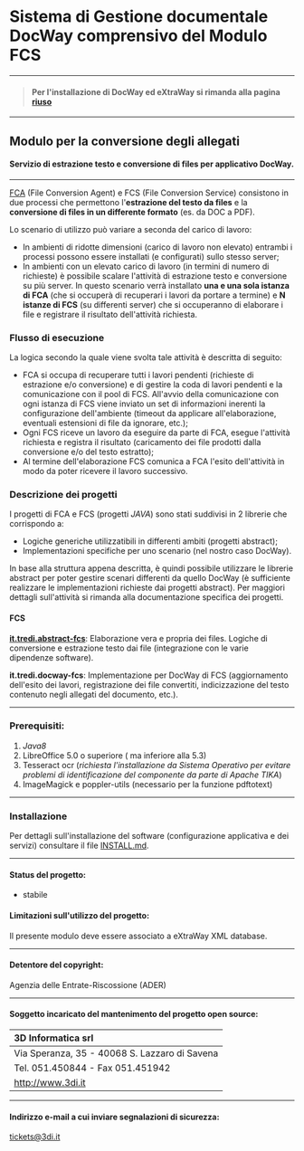 # Sistema di Gestione documentale DocWay comprensivo del Modulo FCS
___
> #### Per l'installazione di DocWay ed eXtraWay si rimanda alla pagina [riuso](https://github.com/agenziaentrateriscossione/riuso)
___
## Modulo per la conversione degli allegati

#### Servizio di estrazione testo e conversione di files per applicativo DocWay.
___
[FCA](https://github.com/agenziaentrateriscossione/docway-fca) (File Conversion Agent) e FCS (File Conversion Service) consistono in due processi che permettono l'**estrazione del testo da files** e la **conversione di files in un differente formato** (es. da DOC a PDF). 

Lo scenario di utilizzo può variare a seconda del carico di lavoro:
- In ambienti di ridotte dimensioni (carico di lavoro non elevato) entrambi i processi possono essere installati (e configurati) sullo stesso server;
- In ambienti con un elevato carico di lavoro (in termini di numero di richieste) è possibile scalare l'attività di estrazione testo e conversione su più server. In questo scenario verrà installato **una e una sola istanza di FCA** (che si occuperà di recuperari i lavori da portare a termine) e **N istanze di FCS** (su differenti server) che si occuperanno di elaborare i file e registrare il risultato dell'attività richiesta.

### Flusso di esecuzione

La logica secondo la quale viene svolta tale attività è descritta di seguito:
- FCA si occupa di recuperare tutti i lavori pendenti (richieste di estrazione e/o conversione) e di gestire la coda di lavori pendenti e la comunicazione con il pool di FCS. All'avvio della comunicazione con ogni istanza di FCS viene inviato un set di informazioni inerenti la configurazione dell'ambiente (timeout da applicare all'elaborazione, eventuali estensioni di file da ignorare, etc.);
- Ogni FCS riceve un lavoro da eseguire da parte di FCA, esegue l'attività richiesta e registra il risultato (caricamento dei file prodotti dalla conversione e/o del testo estratto);
- Al termine dell'elaborazione FCS comunica a FCA l'esito dell'attività in modo da poter ricevere il lavoro successivo.

### Descrizione dei progetti

I progetti di FCA e FCS (progetti _JAVA_) sono stati suddivisi in 2 librerie che corrispondo a:
- Logiche generiche utilizzatibili in differenti ambiti (progetti abstract);
- Implementazioni specifiche per uno scenario (nel nostro caso DocWay).

In base alla struttura appena descritta, è quindi possibile utilizzare le librerie abstract per poter gestire scenari differenti da quello DocWay (è sufficiente realizzare le implementazioni richieste dai progetti abstract). Per maggiori dettagli sull'attività si rimanda alla documentazione specifica dei progetti.

#### FCS

[**it.tredi.abstract-fcs**](https://github.com/agenziaentrateriscossione/abstract-fcs): Elaborazione vera e propria dei files. Logiche di conversione e estrazione testo dai file (integrazione con le varie dipendenze software).

**it.tredi.docway-fcs**: Implementazione per DocWay di FCS (aggiornamento dell'esito dei lavori, registrazione dei file convertiti, indicizzazione del testo contenuto negli allegati del documento, etc.).
___
### Prerequisiti:
1. _Java8_
2. LibreOffice 5.0 o superiore ( ma inferiore alla 5.3)
3. Tesseract ocr (_richiesta l'installazione da Sistema Operativo per evitare problemi di identificazione del componente da parte di Apache TIKA_)
4. ImageMagick e poppler-utils (necessario per la funzione pdftotext)

___
### Installazione

Per dettagli sull'installazione del software (configurazione applicativa e dei servizi) consultare il file [INSTALL.md](INSTALL.md).

___
#### Status del progetto:

- stabile

#### Limitazioni sull'utilizzo del progetto:

Il presente modulo deve essere associato a eXtraWay XML database.

___
#### Detentore del copyright:

Agenzia delle Entrate-Riscossione (ADER)

___
#### Soggetto incaricato del mantenimento del progetto open source:
| 3D Informatica srl |
| :------------------- |
| Via Speranza, 35 - 40068 S. Lazzaro di Savena |
| Tel. 051.450844 - Fax 051.451942 |
| http://www.3di.it |

___
#### Indirizzo e-mail a cui inviare segnalazioni di sicurezza:
tickets@3di.it

